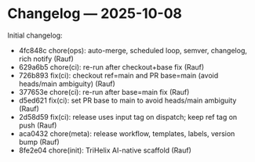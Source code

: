 # Changelog — 2025-10-08

Initial changelog:

- 4fc848c chore(ops): auto-merge, scheduled loop, semver, changelog, rich notify (Rauf)
- 629a6b5 chore(ci): re-run after checkout+base fix (Rauf)
- 726b893 fix(ci): checkout ref=main and PR base=main (avoid heads/main ambiguity) (Rauf)
- 377653e chore(ci): re-run after base=main fix (Rauf)
- d5ed621 fix(ci): set PR base to main to avoid heads/main ambiguity (Rauf)
- 2d58d59 fix(ci): release uses input tag on dispatch; keep ref tag on push (Rauf)
- aca0432 chore(meta): release workflow, templates, labels, version bump (Rauf)
- 8fe2e04 chore(init): TriHelix AI-native scaffold (Rauf)
